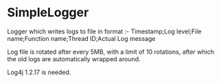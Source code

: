 # SimpleLogger

Logger which writes logs to file in format :-
Timestamp;Log level;File name;Function name;Thread ID;Actual Log message

Log file is rotated after every 5MB, with a limit of 10 rotations, after which the old logs are automatically wrapped around.

Log4j 1.2.17 is needed.
